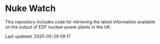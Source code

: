 # Nuke Watch

This repository includes code for retrieving the latest information available on the output of EDF nuclear power plants in the UK.

Last updated: 2025-05-29 09:17